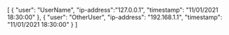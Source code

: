 [
	{
		"user": "UserName",
		"ip-address":"127.0.0.1",
		"timestamp": "11/01/2021 18:30:00"
	},
	{
		"user": "OtherUser",
		"ip-address": "192.168.1.1",
		"timestamp": "11/01/2021 18:30:00"
	}
]
